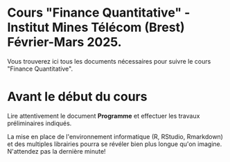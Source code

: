 # Cours "Finance Quantitative" - Institut Mines Télécom (Brest) Février-Mars 2025.

Vous trouverez ici tous les documents nécessaires pour suivre le cours "Finance Quantitative". 

# Avant le début du cours

Lire attentivement le document **Programme** et effectuer les travaux préliminaires indiqués.

La mise en place de l'environnement informatique (R, RStudio, Rmarkdown) et des multiples librairies
pourra se révéler bien plus longue qu'on imagine. N'attendez pas la dernière minute!